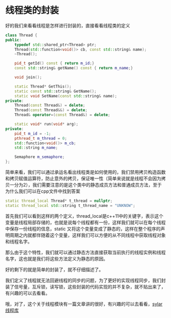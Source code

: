 # 线程类的封装

好的我们来看看线程是怎样进行封装的，直接看看线程类的定义
```c++
class Thread {
public:
    typedef std::shared_ptr<Thread> ptr;
    Thread(std::function<void()> cb, const std::string& name);
    ~Thread();

    pid_t getId() const { return m_id;}
    const std::string& getName() const { return m_name;}

    void join();

    static Thread* GetThis();
    static const std::string& GetName();
    static void SetName(const std::string& name);
private:
    Thread(const Thread&) = delete;
    Thread(const Thread&&) = delete;
    Thread& operator=(const Thread&) = delete;

    static void* run(void* arg);
private:
    pid_t m_id = -1;
    pthread_t m_thread = 0;
    std::function<void()> m_cb;
    std::string m_name;

    Semaphore m_semaphore;
};
```
简单来看，我们可以通过承运名看出线程类是如何使用的，我们禁用拷贝构造函数和拷贝赋值运算符，防止意外的拷贝，保证唯一性（简单来说就是线程不会因为拷贝一分为2），我们需要注意的是这个类中的静态成员方法和普通成员方法，至于为什么我们可以在cpp文件中找到答案
```c++
static thread_local Thread* t_thread = nullptr;
static thread_local std::string t_thread_name = "UNKNOW";
```
首先我们可以看到这样的两个定义，thread_local是c++11中的关键字，表示这个变量是线程局部存储的，也就是说每个线程都有一份，这样我们就可以在每个线程中保存一份线程的信息，static 又将这个变量变成了静态的，这样在整个程序的声明周期之内就都伴随着这个变量，这样我们可以方便的从不同线程中获取线程对象和线程名字。

那么由于这个特性，我们就可以通过静态方法直接获取当前执行的线程实例和线程名字，这也就是我们将这些方法定义为静态的原因。

好的剩下的就是简单的封装了，就不仔细描述了。

我们定义了线程就无法回避线程的同步的问题，为了更好的实现线程同步，我们封装了信号量，互斥锁，读写锁，这些封装的代码实现的并不复杂，就不贴出来了，有兴趣的可以去看看。

哦，对了，这个关于线程模块有一篇文章讲的很好，有兴趣的可以去看看，[sylar线程库](https://www.midlane.top/wiki/pages/viewpage.action?pageId=16416890)

